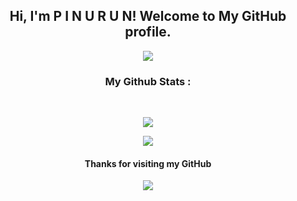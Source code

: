 <h2 align="center">Hi, I'm P I N U R U N! Welcome to My GitHub profile.</h2>

<p align="center">
  <img src="https://thumbs.gfycat.com/EarlyHeavenlyBlackbird-size_restricted.gif">
</p>


<h3 align="center"><b>My Github Stats :</b></h3><br>
<p align="center"><a href="https://github.com/MoveAngel"><img src="https://github-readme-stats.vercel.app/api?username=pinurun&show_icons=true&theme=highcontrast"></a></p>
<p align="center"><a href="https://github.com/MoveAngel"><img src="https://github-readme-stats.vercel.app/api/top-langs/?username=pinurun&theme=highcontrast&layout=compact"></a></p>


<h4 align="center">Thanks for visiting my GitHub</h4>
<p align="center">
  <img src="https://bestanimations.com/media/fire/192879075campfire-animated-gif-8.gif">
</p>
